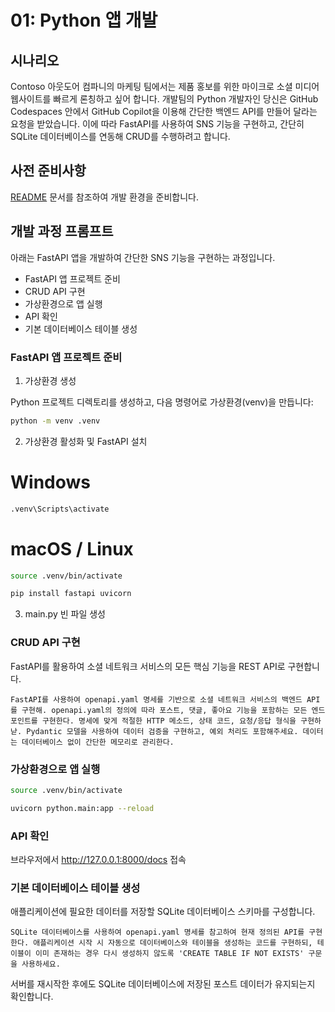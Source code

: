 # 01: Python 앱 개발

## 시나리오

Contoso 아웃도어 컴파니의 마케팅 팀에서는 제품 홍보를 위한 마이크로 소셜 미디어 웹사이트를 빠르게 론칭하고 싶어 합니다. 개발팀의 Python 개발자인 당신은 GitHub Codespaces 안에서 GitHub Copilot을 이용해 간단한 백엔드 API를 만들어 달라는 요청을 받았습니다. 이에 따라 FastAPI를 사용하여 SNS 기능을 구현하고, 간단히 SQLite 데이터베이스를 연동해 CRUD를 수행하려고 합니다.

## 사전 준비사항

[README](../README.md) 문서를 참조하여 개발 환경을 준비합니다.

## 개발 과정 프롬프트

아래는 FastAPI 앱을 개발하여 간단한 SNS 기능을 구현하는 과정입니다.

* FastAPI 앱 프로젝트 준비
* CRUD API 구현
* 가상환경으로 앱 실행
* API 확인
* 기본 데이터베이스 테이블 생성

### FastAPI 앱 프로젝트 준비

1. 가상환경 생성

Python 프로젝트 디렉토리를 생성하고, 다음 명령어로 가상환경(venv)을 만듭니다:

```bash
python -m venv .venv
```

2. 가상환경 활성화 및 FastAPI 설치

# Windows

```bash
.venv\Scripts\activate
```

# macOS / Linux
```bash
source .venv/bin/activate
```

```bash
pip install fastapi uvicorn
```

3. main.py 빈 파일 생성

### CRUD API 구현

FastAPI를 활용하여 소셜 네트워크 서비스의 모든 핵심 기능을 REST API로 구현합니다.

```text
FastAPI를 사용하여 openapi.yaml 명세를 기반으로 소셜 네트워크 서비스의 백엔드 API를 구현해. openapi.yaml의 정의에 따라 포스트, 댓글, 좋아요 기능을 포함하는 모든 엔드포인트를 구현한다. 명세에 맞게 적절한 HTTP 메소드, 상태 코드, 요청/응답 형식을 구현하낟. Pydantic 모델을 사용하여 데이터 검증을 구현하고, 예외 처리도 포함해주세요. 데이터는 데이터베이스 없이 간단한 메모리로 관리한다.
```

### 가상환경으로 앱 실행

```bash
source .venv/bin/activate
```

```bash
uvicorn python.main:app --reload
```

### API 확인

브라우저에서 http://127.0.0.1:8000/docs 접속

### 기본 데이터베이스 테이블 생성

애플리케이션에 필요한 데이터를 저장할 SQLite 데이터베이스 스키마를 구성합니다.

```text
SQLite 데이터베이스를 사용하여 openapi.yaml 명세를 참고하여 현재 정의된 API를 구현한다. 애플리케이션 시작 시 자동으로 데이터베이스와 테이블을 생성하는 코드를 구현하되, 테이블이 이미 존재하는 경우 다시 생성하지 않도록 'CREATE TABLE IF NOT EXISTS' 구문을 사용하세요. 
```

서버를 재시작한 후에도 SQLite 데이터베이스에 저장된 포스트 데이터가 유지되는지 확인합니다.

